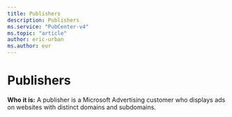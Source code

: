 ```yaml
---
title: Publishers
description: Publishers
ms.service: "PubCenter-v4"
ms.topic: "article"
author: eric-urban
ms.author: eur
---
```


# Publishers

**Who it is:** A publisher is a Microsoft Advertising customer who displays ads on websites with distinct domains and subdomains.



